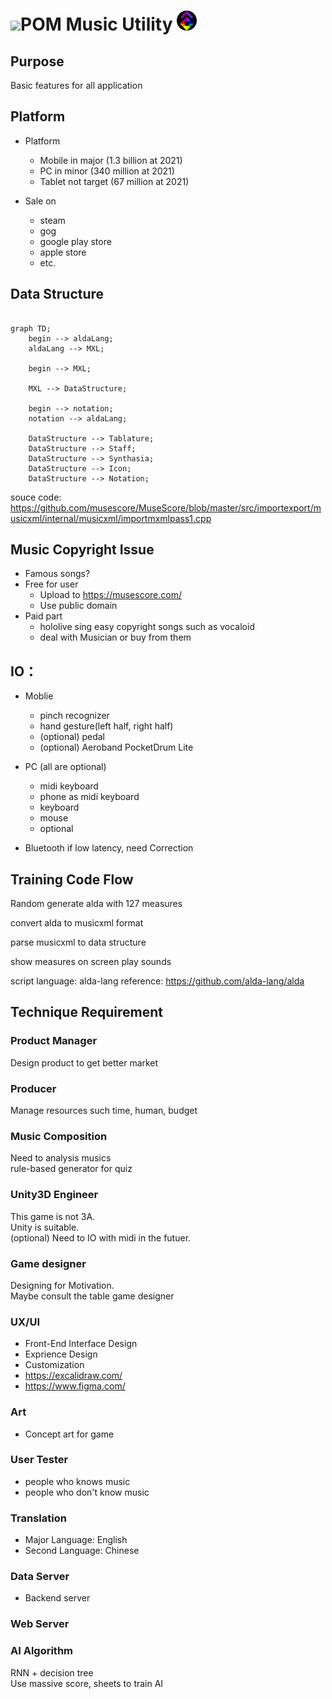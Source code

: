 # <img src="https://github.com/PartiallyOrderedMagic/PartiallyOrderedMagic.github.io/raw/master/Icon/Design/4Element.svg" Height="32" />POM Music Utility <img src="https://raw.githubusercontent.com/PartiallyOrderedMagic/-app-/master/ICON/POM-game.png" Height="32" />

## Purpose

Basic features for all application

## Platform

* Platform
  * Mobile in major (1.3 billion at 2021)
  * PC in minor (340 million at 2021)
  * Tablet not target (67 million at 2021)

* Sale on 
  * steam
  * gog
  * google play store
  * apple store
  * etc.

## Data Structure

```mermaid

graph TD;
    begin --> aldaLang;
    aldaLang --> MXL;    
    
    begin --> MXL;
    
    MXL --> DataStructure;
   
    begin --> notation;
    notation --> aldaLang;

    DataStructure --> Tablature;
    DataStructure --> Staff;
    DataStructure --> Synthasia;
    DataStructure --> Icon;
    DataStructure --> Notation;

```
souce code:  
https://github.com/musescore/MuseScore/blob/master/src/importexport/musicxml/internal/musicxml/importmxmlpass1.cpp

## Music Copyright Issue
* Famous songs?
* Free for user
  * Upload to https://musescore.com/ 
  * Use public domain
* Paid part
  * hololive sing easy copyright songs such as vocaloid
  * deal with Musician or buy from them


## IO：
* Moblie
  * pinch recognizer
  * hand gesture(left half, right half)
  * (optional) pedal
  * (optional) Aeroband PocketDrum Lite 

* PC (all are optional)
  * midi keyboard
  * phone as midi keyboard
  * keyboard
  * mouse
  * optional

* Bluetooth 
if low latency, need Correction 


## Training Code Flow

Random generate alda with 127 measures

convert alda to musicxml format

parse musicxml to data structure

show measures on screen play sounds

script language:
alda-lang 
reference:
https://github.com/alda-lang/alda



## Technique Requirement

### Product Manager
Design product to get better market

### Producer
Manage resources such time, human, budget

### Music Composition
Need to analysis musics  
rule-based generator for quiz

### Unity3D Engineer
This game is not 3A.  
Unity is suitable.  
(optional) Need to IO with midi in the futuer.

### Game designer
Designing for Motivation.  
Maybe consult the table game designer

### UX/UI
* Front-End Interface Design
* Exprience Design  
* Customization
* https://excalidraw.com/  
* https://www.figma.com/  

### Art
* Concept art for game

### User Tester
* people who knows music
* people who don't know music

### Translation
* Major Language: English
* Second Language: Chinese

### Data Server
* Backend server

### Web Server

### AI Algorithm
RNN + decision tree  
Use massive score, sheets to train AI
